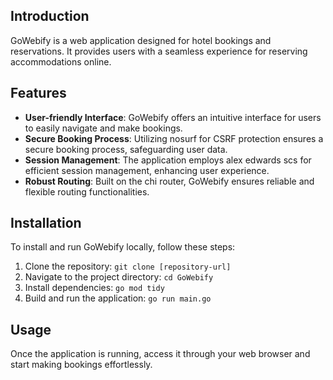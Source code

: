 ## Introduction
GoWebify is a web application designed for hotel bookings and reservations. It provides users with a seamless experience for reserving accommodations online.

## Features
- **User-friendly Interface**: GoWebify offers an intuitive interface for users to easily navigate and make bookings.
- **Secure Booking Process**: Utilizing nosurf for CSRF protection ensures a secure booking process, safeguarding user data.
- **Session Management**: The application employs alex edwards scs for efficient session management, enhancing user experience.
- **Robust Routing**: Built on the chi router, GoWebify ensures reliable and flexible routing functionalities.

## Installation
To install and run GoWebify locally, follow these steps:
1. Clone the repository: `git clone [repository-url]`
2. Navigate to the project directory: `cd GoWebify`
3. Install dependencies: `go mod tidy`
4. Build and run the application: `go run main.go`

## Usage
Once the application is running, access it through your web browser and start making bookings effortlessly.
